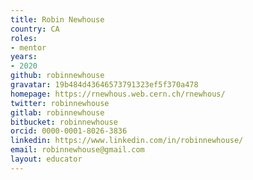 ```yaml
---
title: Robin Newhouse
country: CA
roles:
- mentor
years:
- 2020
github: robinnewhouse
gravatar: 19b484d43646573791323ef5f370a478
homepage: https://rnewhous.web.cern.ch/rnewhous/
twitter: robinnewhouse
gitlab: robinnewhouse
bitbucket: robinnewhouse
orcid: 0000-0001-8026-3836
linkedin: https://www.linkedin.com/in/robinnewhouse/
email: robinnewhouse@gmail.com
layout: educator
---
```


<!-- Write something about yourself here (if you want)!
You can use Markdown syntax to style this page.
-->